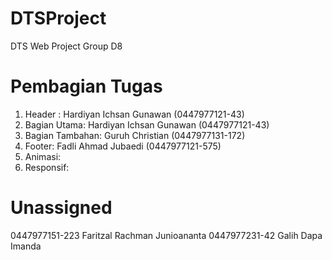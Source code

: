 # DTSProject
DTS Web Project  Group D8

# Pembagian Tugas
1. Header       : Hardiyan Ichsan Gunawan (0447977121-43)
2. Bagian Utama: Hardiyan Ichsan Gunawan (0447977121-43)
3. Bagian Tambahan: Guruh Christian (0447977131-172)
4. Footer: Fadli Ahmad Jubaedi (0447977121-575)
5. Animasi: 
6. Responsif: 

# Unassigned
0447977151-223	Faritzal Rachman Junioananta
0447977231-42	Galih Dapa Imanda
